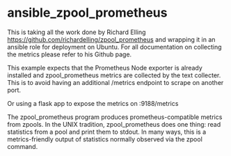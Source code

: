# ansible_zpool_prometheus

This is taking all the work done by Richard Elling https://github.com/richardelling/zpool_prometheus and wrapping it in an ansible role for deployment on Ubuntu. For all documentation on collecting the metrics please refer to his Github page.

This example expects that the Prometheus Node exporter is already installed and zpool_prometheus metrics are collected by the text collecter. This is to avoid having an additional /metrics endpoint to scrape on another port.

Or using a flask app to expose the metrics on :9188/metrics

The zpool_prometheus program produces prometheus-compatible metrics from zpools. In the UNIX tradition, zpool_prometheus does one thing: read statistics from a pool and print them to stdout. In many ways, this is a metrics-friendly output of statistics normally observed via the zpool command.
